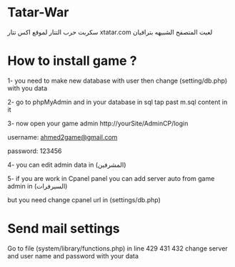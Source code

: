 # Tatar-War


سكربت حرب التتار لموقع اكس تتار xtatar.com لعبت المتصفح الشبيهه بترافيان

# How to install game ?
1- you need to make new database with user then change (setting/db.php) with you data


2- go to phpMyAdmin and in your database in sql tap past m.sql content in it


3- now open your game admin http://yourSite/AdminCP/login

username: ahmed2game@gmail.com

password: 123456

4- you can edit admin data in (المشرفين) 

5- if you are work in Cpanel panel you can add server auto from game admin in (السيرفرات)

but you need change cpanel url in (settings/db.php) 

# Send mail settings 

Go to file (system/library/functions.php) in line 429 431 432 change server and user name and password with your data